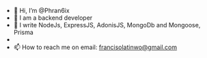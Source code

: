 - 👋 Hi, I’m @Phran6ix
- 👀 I am a backend developer 
- 🌱 I write NodeJs, ExpressJS, AdonisJS, MongoDb and Mongoose, Prisma
- 
- 📫 How to reach me on email: francisolatinwo@gmail.com

<!---
Phran6ix/Phran6ix is a ✨ special ✨ repository because its `README.md` (this file) appears on your GitHub profile.
You can click the Preview link to take a look at your changes.
--->
